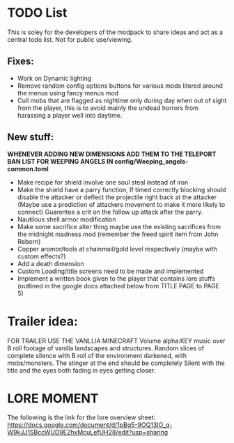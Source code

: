 # TODO List
This is soley for the developers of the modpack to share ideas and act as a central todo list. Not for public use/viewing.
 ##  Fixes:
  - Work on Dynamic lighting
  - Remove random config options buttons for various mods litered around the menus using fancy menus mod
  - Cull mobs that are flagged as nightime only during day when out of sight from the player, this is to avoid mainly the undead horrors from harassing a player well into daytime.

   
 ## New stuff:
  **WHENEVER ADDING NEW DIMENSIONS ADD THEM TO THE TELEPORT BAN LIST FOR WEEPING ANGELS IN config/Weeping_angels-common.toml**
  - Make recipe for shield involve one soul steal instead of iron
  - Make the shield have a parry function, If timed correctly blocking should disable the attacker or deflect the projectile right back at the attacker (Maybe use a prediction of attackers movement to make it more likely to connect) Guarentee a crit on the follow up attack after the parry.
  - Nautilous shell armor modification
  - Make some sacrifice alter thing maybe use the existing sacrifices from the midnight madness mod (remember the freed spirit item from John Reborn)
  - Copper aromor/tools at chainmail/gold level respectively (maybe with custom effects?)
  - Add a death dimension
  - Custom Loading/title screens need to be made and implemented
  - Implement a written book given to the player that contains lore stuffs (outlined in the google docs attached below from TITLE PAGE to PAGE 5)

# Trailer idea:
 FOR TRAILER USE THE VANLLIA MINECRAFT Volume alpha:KEY music over B roll footage of vanilla landscapes and structures. 
 Random slices of complete silence with B roll of the environment darkened, with mobs/monsters.
 The stinger at the end should be completely Silent with the title and the eyes both fading in eyes getting closer.

# LORE MOMENT
The following is the link for the lore overview sheet:
https://docs.google.com/document/d/1pBg5-9OQ13IO_q-W9kJJ1SBccWUD9E2hxMcuLefUH28/edit?usp=sharing


